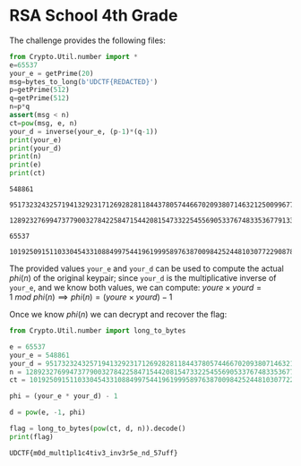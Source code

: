 # RSA School 4th Grade 

The challenge provides the following files:

```python
from Crypto.Util.number import *
e=65537
your_e = getPrime(20)
msg=bytes_to_long(b'UDCTF{REDACTED}')
p=getPrime(512)
q=getPrime(512)
n=p*q
assert(msg < n)
ct=pow(msg, e, n)
your_d = inverse(your_e, (p-1)*(q-1))
print(your_e)
print(your_d)
print(n)
print(e)
print(ct)
```

    548861

    95173232432571941329231712692828118443780574466702093807146321250099677631827067825710345421542241500117509827717221625523077656554170307232963298108032249257829668442277402436905496971410095631707035128294281318370127935482352287840967522858886054571972660826718745245567014905338023490270530223206547055189
    
    128923276994737790032784225847154420815473322545569053376748335367791339027988282369445542202224938698537424444443434684524386629219697192340629226569242894844874718895350330788650992608621499779776079293063355076268941953990983854217613662005027668855183281795022629934463967333582234624036115283306256019477
    
    65537
    
    101925091511033045433108849975441961999589763870098425244810307722908781911184299892072334641669931066841662878745617845011689451171244453969963211155840837507751273716371760271643490363012983256424608885239953158409708266675819028960222627654995967984657602529298637614235721996131897162063485544360691578861

The provided values `your_e` and `your_d` can be used to compute the actual $phi(n)$ of the original keypair;
since `your_d` is the multiplicative inverse of `your_e`, and we know both values, we can compute:
$youre \times yourd = 1 \ mod \ phi(n) \implies phi(n) = (youre \times yourd) - 1$

Once we know $phi(n)$ we can decrypt and recover the flag:

```python
from Crypto.Util.number import long_to_bytes

e = 65537
your_e = 548861
your_d = 95173232432571941329231712692828118443780574466702093807146321250099677631827067825710345421542241500117509827717221625523077656554170307232963298108032249257829668442277402436905496971410095631707035128294281318370127935482352287840967522858886054571972660826718745245567014905338023490270530223206547055189
n = 128923276994737790032784225847154420815473322545569053376748335367791339027988282369445542202224938698537424444443434684524386629219697192340629226569242894844874718895350330788650992608621499779776079293063355076268941953990983854217613662005027668855183281795022629934463967333582234624036115283306256019477
ct = 101925091511033045433108849975441961999589763870098425244810307722908781911184299892072334641669931066841662878745617845011689451171244453969963211155840837507751273716371760271643490363012983256424608885239953158409708266675819028960222627654995967984657602529298637614235721996131897162063485544360691578861

phi = (your_e * your_d) - 1 

d = pow(e, -1, phi)

flag = long_to_bytes(pow(ct, d, n)).decode()
print(flag)
```

    UDCTF{m0d_mult1pl1c4tiv3_inv3r5e_nd_57uff}